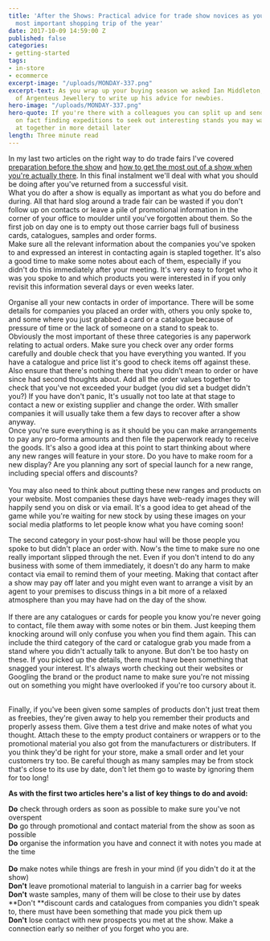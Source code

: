 ```yaml
---
title: 'After the Shows: Practical advice for trade show novices as you navigate the
  most important shopping trip of the year'
date: 2017-10-09 14:59:00 Z
published: false
categories:
- getting-started
tags:
- in-store
- ecommerce
excerpt-image: "/uploads/MONDAY-337.png"
excerpt-text: As you wrap up your buying season we asked Ian Middleton, MD and Co-Founder
  of Argenteus Jewellery to write up his advice for newbies.
hero-image: "/uploads/MONDAY-337.png"
hero-quote: If you're there with a colleagues you can split up and send groups out
  on fact finding expeditions to seek out interesting stands you may want to look
  at together in more detail later
length: Three minute read
---
```


In my last two articles on the right way to do trade fairs I've covered [preparation before the show](http://insideretail.com/articles/How-to-get-ready-for-trade-shows/) and [how to get the most out of a show when you're actually there](http://insideretail.com/articles/down-the-aisle-practical-advice-for-trade-show-novices-as-you-navigate-the-most-important-shopping-trip-of-the-year/).  In this final instalment we'll deal with what you should be doing after you've returned from a successful visit.
\
What you do after a show is equally as important as what you do before and during.  All that hard slog around a trade fair can be wasted if you don't follow up on contacts or leave a pile of promotional information in the corner of your office to moulder until you've forgotten about them.  So the first job on day one is to empty out those carrier bags full of business cards, catalogues, samples and order forms.
\
Make sure all the relevant information about the companies you've spoken to and expressed an interest in contacting again is stapled together.  It's also a good time to make some notes about each of them, especially if you didn't do this immediately after your meeting. It's very easy to forget who it was you spoke to and which products you were interested in if you only revisit this information several days or even weeks later.

Organise all your new contacts in order of importance.  There will be some details for companies you placed an order with, others you only spoke to, and some where you just grabbed a card or a catalogue because of pressure of time or the lack of someone on a stand to speak to.
\
Obviously the most important of these three categories is any paperwork relating to actual orders.  Make sure you check over any order forms carefully and double check that you have everything you wanted.  If you have a catalogue and price list it's good to check items off against these.  Also ensure that there's nothing there that you didn’t mean to order or have since had second thoughts about.  Add all the order values together to check that you've not exceeded your budget (you did set a budget didn't you?) If you have don't panic, It's usually not too late at that stage to contact a new or existing supplier and change the order.  With smaller companies it will usually take them a few days to recover after a show anyway.
\
Once you're sure everything is as it should be you can make arrangements to pay any pro-forma amounts and then file the paperwork ready to receive the goods.  It's also a good idea at this point to start thinking about where any new ranges will feature in your store.  Do you have to make room for a new display?  Are you planning any sort of special launch for a new range, including special offers and discounts?\
\
You may also need to think about putting these new ranges and products on your website.  Most companies these days have web-ready images they will happily send you on disk or via email.  It's a good idea to get ahead of the game while you're waiting for new stock by using these images on your social media platforms to let people know what you have coming soon!

The second category in your post-show haul will be those people you spoke to but didn't place an order with.  Now's the time to make sure no one really important slipped through the net.  Even if you don't intend to do any business with some of them immediately, it doesn't do any harm to make contact via email to remind them of your meeting.  Making that contact after a show may pay off later and you might even want to arrange a visit by an agent to your premises to discuss things in a bit more of a relaxed atmosphere than you may have had on the day of the show.\
\
If there are any catalogues or cards for people you know you're never going to contact, file them away with some notes or bin them.  Just keeping them knocking around will only confuse you when you find them again. This can include the third category of the card or catalogue grab you made from a stand where you didn't actually talk to anyone.  But don't be too hasty on these.  If you picked up the details, there must have been something that snagged your interest.  It's always worth checking out their websites or Googling the brand or the product name to make sure you're not missing out on something you might have overlooked if you're too cursory about it.

\
Finally, if you've been given some samples of products don't just treat them as freebies, they're given away to help you remember their products and properly assess them.  Give them a test drive and make notes of what you thought.  Attach these to the empty product containers or wrappers or to the promotional material you also got from the manufacturers or distributers.  If you think they'd be right for your store, make a small order and let your customers try too.  Be careful though as many samples may be from stock that's close to its use by date, don't let them go to waste by ignoring them for too long!

**As with the first two articles here's a list of key things to do and avoid:**

**Do** check through orders as soon as possible to make sure you've not overspent
\
**Do** go through promotional and contact material from the show as soon as possible
\
**Do** organise the information you have and connect it with notes you made at the time\
\
**Do** make notes while things are fresh in your mind (if you didn't do it at the show)
\
**Don't** leave promotional material to languish in a carrier bag for weeks
\
**Don't** waste samples, many of them will be close to their use by dates
\
**Don't **discount cards and catalogues from companies you didn't speak to, there must have been something that made you pick them up
\
**Don't** lose contact with new prospects you met at the show.  Make a connection early so neither of you forget who you are.